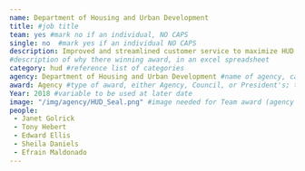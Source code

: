 ```yaml
---
name: Department of Housing and Urban Development
title: #job title
team: yes #mark no if an individual, NO CAPS
single: no  #mark yes if an individual NO CAPS
description: Improved and streamlined customer service to maximize HUD’s impact on areas hardest hit by the 2018 hurricane season. The team’s work helped HUD assist over 12,000 hurricane survivors and rehouse more than 4000 families in FY18.
#description of why there winning award, in an excel spreadsheet
category: hud #reference list of categories
agency: Department of Housing and Urban Development #name of agency, capitalize first letter of each name
award: Agency #type of award, either Agency, Council, or President's; this is case sensitive so make sure to match the options listed exactly. This section generates the format of the card
Year: 2018 #variable to be used at later date
image: "/img/agency/HUD_Seal.png" #image needed for Team award (agency seal) and President's award (headshot); leave empty if and individual Agency award
people:
 - Janet Golrick
 - Tony Hebert
 - Edward Ellis
 - Sheila Daniels
 - Efrain Maldonado
---
```

